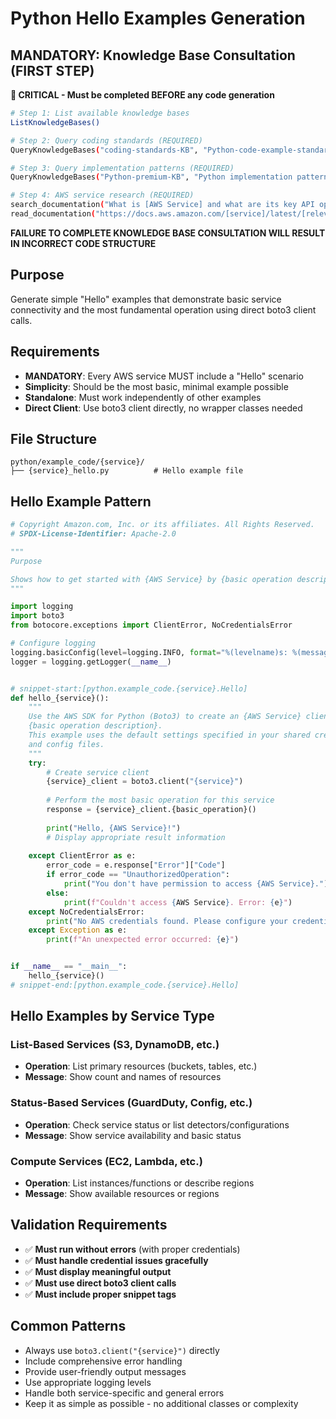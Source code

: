# Python Hello Examples Generation

## MANDATORY: Knowledge Base Consultation (FIRST STEP)
**🚨 CRITICAL - Must be completed BEFORE any code generation**

```bash
# Step 1: List available knowledge bases
ListKnowledgeBases()

# Step 2: Query coding standards (REQUIRED)
QueryKnowledgeBases("coding-standards-KB", "Python-code-example-standards")

# Step 3: Query implementation patterns (REQUIRED)  
QueryKnowledgeBases("Python-premium-KB", "Python implementation patterns")

# Step 4: AWS service research (REQUIRED)
search_documentation("What is [AWS Service] and what are its key API operations?")
read_documentation("https://docs.aws.amazon.com/[service]/latest/[relevant-page]")
```

**FAILURE TO COMPLETE KNOWLEDGE BASE CONSULTATION WILL RESULT IN INCORRECT CODE STRUCTURE**

## Purpose
Generate simple "Hello" examples that demonstrate basic service connectivity and the most fundamental operation using direct boto3 client calls.

## Requirements
- **MANDATORY**: Every AWS service MUST include a "Hello" scenario
- **Simplicity**: Should be the most basic, minimal example possible
- **Standalone**: Must work independently of other examples
- **Direct Client**: Use boto3 client directly, no wrapper classes needed

## File Structure
```
python/example_code/{service}/
├── {service}_hello.py          # Hello example file
```

## Hello Example Pattern
```python
# Copyright Amazon.com, Inc. or its affiliates. All Rights Reserved.
# SPDX-License-Identifier: Apache-2.0

"""
Purpose

Shows how to get started with {AWS Service} by {basic operation description}.
"""

import logging
import boto3
from botocore.exceptions import ClientError, NoCredentialsError

# Configure logging
logging.basicConfig(level=logging.INFO, format="%(levelname)s: %(message)s")
logger = logging.getLogger(__name__)


# snippet-start:[python.example_code.{service}.Hello]
def hello_{service}():
    """
    Use the AWS SDK for Python (Boto3) to create an {AWS Service} client and 
    {basic operation description}.
    This example uses the default settings specified in your shared credentials
    and config files.
    """
    try:
        # Create service client
        {service}_client = boto3.client("{service}")
        
        # Perform the most basic operation for this service
        response = {service}_client.{basic_operation}()
        
        print("Hello, {AWS Service}!")
        # Display appropriate result information
        
    except ClientError as e:
        error_code = e.response["Error"]["Code"]
        if error_code == "UnauthorizedOperation":
            print("You don't have permission to access {AWS Service}.")
        else:
            print(f"Couldn't access {AWS Service}. Error: {e}")
    except NoCredentialsError:
        print("No AWS credentials found. Please configure your credentials.")
    except Exception as e:
        print(f"An unexpected error occurred: {e}")


if __name__ == "__main__":
    hello_{service}()
# snippet-end:[python.example_code.{service}.Hello]
```

## Hello Examples by Service Type

### List-Based Services (S3, DynamoDB, etc.)
- **Operation**: List primary resources (buckets, tables, etc.)
- **Message**: Show count and names of resources

### Status-Based Services (GuardDuty, Config, etc.)  
- **Operation**: Check service status or list detectors/configurations
- **Message**: Show service availability and basic status

### Compute Services (EC2, Lambda, etc.)
- **Operation**: List instances/functions or describe regions
- **Message**: Show available resources or regions

## Validation Requirements
- ✅ **Must run without errors** (with proper credentials)
- ✅ **Must handle credential issues gracefully**
- ✅ **Must display meaningful output**
- ✅ **Must use direct boto3 client calls**
- ✅ **Must include proper snippet tags**

## Common Patterns
- Always use `boto3.client("{service}")` directly
- Include comprehensive error handling
- Provide user-friendly output messages
- Use appropriate logging levels
- Handle both service-specific and general errors
- Keep it as simple as possible - no additional classes or complexity